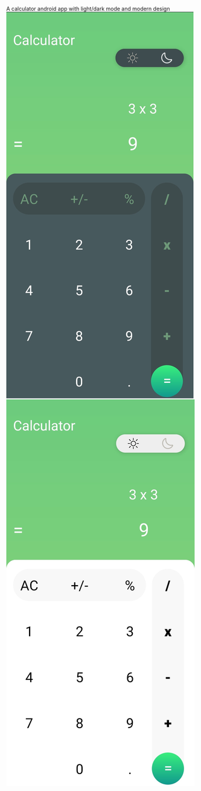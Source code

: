 
A calculator android app with light/dark mode and modern design
![Image](/image1.jpg?raw=true "Image")
![Image](/image2.jpg?raw=true "Image")

